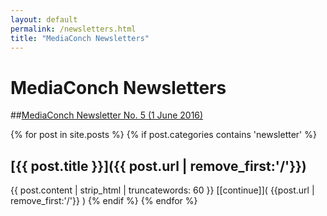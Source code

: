 ```yaml
---
layout: default
permalink: /newsletters.html
title: "MediaConch Newsletters"
---
```


# MediaConch Newsletters

##[MediaConch Newsletter No. 5 (1 June 2016)](http://us13.campaign-archive1.com/?u=bddbd93cd9a541f4eee376c49&id=d6ccf2c404&e=1fa9db373d)

{% for post in site.posts %}
{% if post.categories contains 'newsletter' %}
## [{{ post.title }}]({{ post.url | remove_first:'/'}})
{{ post.content | strip_html | truncatewords: 60 }} [[continue]]( {{post.url | remove_first:'/'}} )
{% endif %}
{% endfor %}
